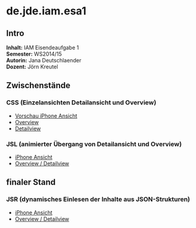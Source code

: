 # de.jde.iam.esa1

## Intro
**Inhalt:**	IAM Eisendeaufgabe 1 <br />
**Semester:** WS2014/15  <br />
**Autorin:** Jana Deutschlaender<br />
**Dozent:** Jörn Kreutel<br />

## Zwischenstände

### CSS (Einzelansichten Detailansicht und Overview)

- [Vorschau iPhone Ansicht](http://127.0.0.1:8020/IAM/de.jde.iam.esa_01/archive/01_iphone_statisch.html "IFrame zum Emulieren einer iPhone Ansicht")
- [Overview](http://127.0.0.1:8020/IAM/de.jde.iam.esa_01/archive/01_index_statisch.html "Direkter Aufruf")
- [Detailview](http://127.0.0.1:8020/IAM/de.jde.iam.esa_01/archive/01_index_statisch2.html "Direkter Aufruf")

### JSL (animierter Übergang von Detailansicht und Overview)
- [iPhone Ansicht](http://127.0.0.1:8020/IAM/de.jde.iam.esa_01/archive/01_iphone_statisch.html "IFrame zum Emulieren einer iPhone Ansicht")
- [Overview / Detailview](http://127.0.0.1:8020/IAM/de.jde.iam.esa_01/archive/02_index_jsl.html "Direkter Aufruf")

## finaler Stand
### JSR (dynamisches Einlesen der Inhalte aus JSON-Strukturen)
- [iPhone Ansicht](http://127.0.0.1:8020/IAM/de.jde.iam.esa_01/preview_iphone.html "IFrame zum Emulieren einer iPhone Ansicht")
- [Overview / Detailview](http://127.0.0.1:8020/IAM/de.jde.iam.esa_01/index.html "Direkter Aufruf")